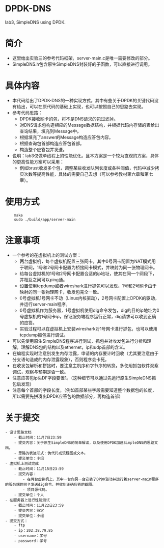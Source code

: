 # DPDK-DNS
lab3, SimpleDNS using DPDK.

# 简介
- 这里给出实验三的参考代码框架，server-main.c是唯一需要修改的部分。
- SimpleDNS.h包含原生SimpleDNS封装好的子函数，可以直接进行调用。

# 具体内容
- 本代码给出了DPDK-DNS的一种实现方式，其中有些关于DPDK的关键代码没有给出，可以在原代码的基础上实现，也可以按照自己的思路去实现。
- 参考代码思路：
    - DPDK接收网卡的包，将不是DNS请求的包过滤掉。
    - 对DNS请求包构造相应的Message数据结构，并根据代码内存储的表给出查询结果，填充到Message中。
    - 根据填充了answer的Message构造应答包内容。
    - 根据查询包首部构造应答包首部。
    - 构造整个应答包并发送。
- 说明：lab3仅做单线程上的性能优化。且本方案是一个较为直观的方案，具体的更高性能方案可以采用：
    - 例如brust收发多个包，调整某些收发队列长度或各种阈值，代码中减少拷贝次数等提高性能，具体的需要自己去想（可以参考教材第六章和第七章）。

# 使用方式
```
    make
    sudo ./build/app/server-main
```

# 注意事项
- 一个参考的在虚拟机上的测试方案：
    - 两台虚拟机，每个虚拟机配置三张网卡，其中0号网卡配置为NAT模式用于联网，1号和2号网卡配置为桥接网卡模式，并映射为同一张物理网卡。
    - 给每台虚拟机的1号和2号网卡配置合适的ip地址，使其在同一个网段下，并相互之间可以ping通。
    - 设置使用tcpdump或者wireshark进行抓包可以发现，1号和2号网卡由于映射的同一张物理网卡，收发包完全一致。
    - 0号虚拟机1号网卡不动（Linux内核驱动），2号网卡配置上DPDK的驱动，并运行server-main程序。
    - 0号虚拟机作为服务器，1号虚拟机使用dig命令发包，dig的目的ip地址为0号虚拟机的1号网卡ip，保证服务端程序运行正常，dig请求可以收到正确的应答。
    - 实验过程可以在虚拟机上安装wireshark对1号网卡进行抓包，也可以使用tcpdump抓包进行调试。
- 可以先使用原生SimpleDNS程序进行测试，抓包并对收发包进行分析和理解，理解DNS包的结构以及ethernet，ip和udp首部的含义。
- 在编程实现时注意别发生内存泄露，申请的内存要计时回收（尤其要注意由于分支语句造成的内存泄露现象），否则程序会卡死。
- 在收发包解析和拼接时，要注意主机序和字节序的转换，多使用抓包软件观察调试，观察与预期是否一致。
- 注意应答包ip头DF字段要置1。（这种细节可以通过先运行原生SimpleDNS抓包后发现）
- 注意每个首部的字段长度。（例如首部某些字段需要知道整个数据包的长度，所以需要先拼凑出DPDK应答包的数据部分，再构造首部）

# 关于提交
    - 设计思路文档
        - 截止时间：11月7日23:59
        - 提交内容：关于原生SimpleDNS的简单解读，以及使用DPDK加速SimpleDNS的思路文档。
        - 思路的表达形式：伪代码或流程图或文本。
        - 提交单位：小组
    - 虚拟机上测试完成
        - 截止时间：11月15日23:59
        - 提交内容：
            - 在两台虚拟机上，其中一台向另一台安装了DPDK驱动并运行着server-main程序的服务端的网卡发送dig命令，并收到正确应答的截图。
            - 项目源代码。
        - 提交单位：个人
    - 在服务器上进行性能测试
        - 截止时间：11月22日23:59
        - 提交内容：待定
        - 提交单位：小组
    - 提交方式：
        - ftp
        - ip：202.38.79.85
        - username：学号
        - password：学号